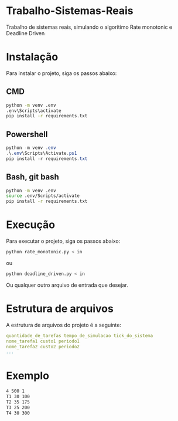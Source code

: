 # Trabalho-Sistemas-Reais
Trabalho de sistemas reais, simulando o algorítimo Rate monotonic e Deadline Driven

# Instalação
Para instalar o projeto, siga os passos abaixo:

## CMD
```cmd
python -m venv .env
.env\Scripts\activate
pip install -r requirements.txt
```

## Powershell
```powershell
python -m venv .env
.\.env\Scripts\Activate.ps1
pip install -r requirements.txt
```

## Bash, git bash
```bash
python -m venv .env
source .env/Scripts/activate
pip install -r requirements.txt
```

# Execução
Para executar o projeto, siga os passos abaixo:

```bash
python rate_monotonic.py < in
```

ou 

```bash
python deadline_driven.py < in
```

Ou qualquer outro arquivo de entrada que desejar.

# Estrutura de arquivos
A estrutura de arquivos do projeto é a seguinte:

```yaml
quantidade_de_tarefas tempo_de_simulacao tick_do_sistema
nome_tarefa1 custo1 periodo1
nome_tarefa2 custo2 periodo2
...
```


# Exemplo
```bash
4 500 1
T1 30 100
T2 35 175
T3 25 200
T4 30 300
```
